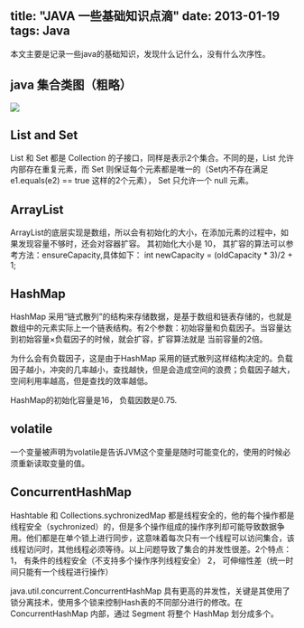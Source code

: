 title: "JAVA 一些基础知识点滴"
date: 2013-01-19
tags: Java
---

本文主要是记录一些java的基础知识，发现什么记什么，没有什么次序性。<!--more-->

## java 集合类图（粗略）

![](/java-collections.jpg)

## List and Set

List 和 Set 都是 Collection 的子接口，同样是表示2个集合。不同的是，List 允许内部存在重复元素，而 Set 则保证每个元素都是唯一的（Set内不存在满足 e1.equals(e2) == true 这样的2个元素）， Set 只允许一个 null 元素。

## ArrayList

ArrayList的底层实现是数组，所以会有初始化的大小，在添加元素的过程中，如果发现容量不够时，还会对容器扩容。 其初始化大小是 10， 其扩容的算法可以参考方法：ensureCapacity,具体如下：
int newCapacity = (oldCapacity * 3)/2 + 1;

## HashMap

HashMap 采用“链式散列”的结构来存储数据，是基于数组和链表存储的，也就是数组中的元素实际上一个链表结构。有2个参数：初始容量和负载因子。当容量达到初始容量×负载因子的时候，就会扩容，扩容算法就是 当前容量的2倍。

为什么会有负载因子，这是由于HashMap 采用的链式散列这样结构决定的。负载因子越小，冲突的几率越小，查找越快，但是会造成空间的浪费；负载因子越大，空间利用率越高，但是查找的效率越低。

HashMap的初始化容量是16， 负载因数是0.75.

## volatile

一个变量被声明为volatile是告诉JVM这个变量是随时可能变化的，使用的时候必须重新读取变量的值。

## ConcurrentHashMap

Hashtable 和 Collections.sychronizedMap 都是线程安全的，他的每个操作都是线程安全（sychronized）的，但是多个操作组成的操作序列却可能导致数据争用。他们都是在单个锁上进行同步，这意味着每次只有一个线程可以访问集合，该线程访问时，其他线程必须等待。以上问题导致了集合的并发性很差。2个特点：
1， 有条件的线程安全（不支持多个操作序列线程安全）
2， 可伸缩性差（统一时间只能有一个线程进行操作）

java.util.concurrent.ConcurrentHashMap 具有更高的并发性，关键是其使用了锁分离技术，使用多个锁来控制Hash表的不同部分进行的修改。在 ConcurrentHashMap 内部，通过 Segment 将整个 HashMap 划分成多个。